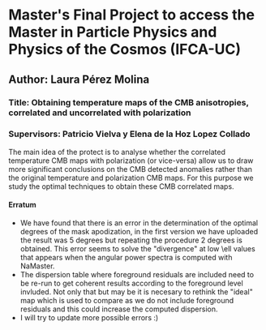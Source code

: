 # Master's Final Project to access the Master in Particle Physics and Physics of the Cosmos (IFCA-UC) 


## Author: Laura Pérez Molina

### Title: Obtaining temperature maps of the CMB anisotropies, correlated and uncorrelated with polarization

### Supervisors: Patricio Vielva y Elena de la Hoz Lopez Collado



The main idea of the protect is to analyse whether the correlated temperature CMB maps with polarization (or vice-versa) allow us to draw more significant conclusions on the CMB detected anomalies rather than the original temperature and polarization CMB maps. For this purpose we study the optimal techniques to obtain these CMB correlated maps.


#### Erratum

  - We have found that there is an error in the determination of the optimal degrees of the mask apodization, in the first version we have uploaded the result was 5 degrees but repeating the procedure 2 degrees is obtained. This error seems to solve the "divergence" at low \ell values that appears when the angular power spectra is computed with NaMaster.
  - The dispersion table where foreground residuals are included need to be re-run to get coherent results according to the foreground level invluded. Not only that but may be it is necesary to rethink the "ideal" map which is used to compare as we do not include foreground residuals and this could increase the computed dispersion.
  - I will try to update more possible errors :)
